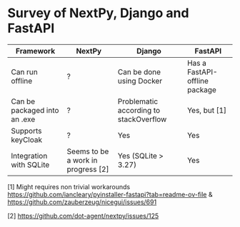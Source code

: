 # Survey of NextPy, Django and FastAPI

Framework | NextPy | Django | FastAPI |
--- | --- | --- | --- |
Can run offline | ? | Can be done using Docker | Has a FastAPI-offline package |
Can be packaged into an .exe | ? | Problematic according to stackOverflow | Yes, but [1] |
Supports keyCloak | ? | Yes | Yes |
Integration with SQLite | Seems to be a work in progress [2] | Yes (SQLite > 3.27) | Yes |





[1] Might requires non trivial workarounds https://github.com/iancleary/pyinstaller-fastapi?tab=readme-ov-file & https://github.com/zauberzeug/nicegui/issues/691  

[2] https://github.com/dot-agent/nextpy/issues/125 
